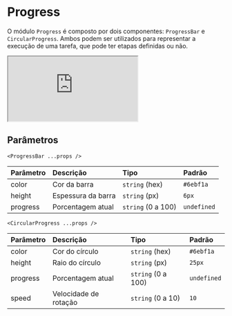 # Progress

O módulo `Progress` é composto por dois componentes: `ProgressBar` e `CircularProgress`. Ambos podem ser
utilizados para representar a execução de uma tarefa, que pode ter etapas definidas ou não.

<!-- @example ./example/Example.Html -->
<div class="iframe-wrapper">
  <iframe src="https://bundlebrowser.mambaweb.now.sh/#!/progress"></iframe>
</div>

## Parâmetros


`<ProgressBar ...props />`

| Parâmetro | Descrição           | Tipo            | Padrão    |
| :-------- | :------------------ | :-------------- | :-------- |
| color     | Cor da barra        | `string` (hex)    | `#6ebf1a` |
| height    | Espessura da barra  | `string` (px)     | `6px`     |
| progress  | Porcentagem atual   | `string` (0 a 100)| `undefined` |


`<CircularProgress ...props />`

| Parâmetro | Descrição               | Tipo            | Padrão     |
| :-------- | :---------------------- | :-------------- | :--------- |
| color     | Cor do círculo          | `string` (hex)    | `#6ebf1a`  |
| height    | Raio do círculo         | `string` (px)     | `25px`     |
| progress  | Porcentagem atual       | `string` (0 a 100)| `undefined`  |
| speed     | Velocidade de rotação   | `string` (0 a 10) | `10`       |
